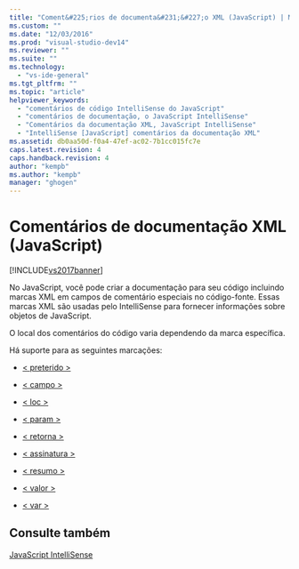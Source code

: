 ```yaml
---
title: "Coment&#225;rios de documenta&#231;&#227;o XML (JavaScript) | Microsoft Docs"
ms.custom: ""
ms.date: "12/03/2016"
ms.prod: "visual-studio-dev14"
ms.reviewer: ""
ms.suite: ""
ms.technology: 
  - "vs-ide-general"
ms.tgt_pltfrm: ""
ms.topic: "article"
helpviewer_keywords: 
  - "comentários de código IntelliSense do JavaScript"
  - "comentários de documentação, o JavaScript IntelliSense"
  - "Comentários da documentação XML, JavaScript IntelliSense"
  - "IntelliSense [JavaScript] comentários da documentação XML"
ms.assetid: db0aa50d-f0a4-47ef-ac02-7b1cc015fc7e
caps.latest.revision: 4
caps.handback.revision: 4
author: "kempb"
ms.author: "kempb"
manager: "ghogen"
---
```

# Coment&#225;rios de documenta&#231;&#227;o XML (JavaScript)
[!INCLUDE[vs2017banner](../code-quality/includes/vs2017banner.md)]

No JavaScript, você pode criar a documentação para seu código incluindo marcas XML em campos de comentário especiais no código\-fonte.  Essas marcas XML são usadas pelo IntelliSense para fornecer informações sobre objetos de JavaScript.  
  
 O local dos comentários do código varia dependendo da marca específica.  
  
 Há suporte para as seguintes marcações:  
  
-   [\< preterido \>](../ide/deprecated-javascript.md)  
  
-   [\< campo \>](../ide/field-javascript.md)  
  
-   [\< loc \>](../ide/loc-javascript.md)  
  
-   [\< param \>](../ide/param-javascript.md)  
  
-   [\< retorna \>](../ide/returns-javascript.md)  
  
-   [\< assinatura \>](../ide/signature-javascript.md)  
  
-   [\< resumo \>](../ide/summary-javascript.md)  
  
-   [\< valor \>](../ide/value-javascript.md)  
  
-   [\< var \>](../ide/var-javascript.md)  
  
## Consulte também  
 [JavaScript IntelliSense](../ide/javascript-intellisense.md)
